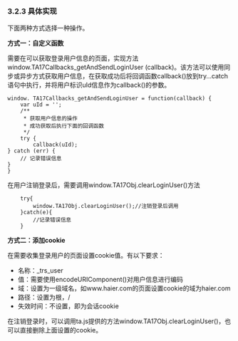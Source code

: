 ### 3.2.3 具体实现

下面两种方式选择一种操作。

**方式一：自定义函数**

需要在可以获取登录用户信息的页面，实现方法window.TA17Callbacks\_getAndSendLoginUser \(callback\)。该方法可以使用同步或异步方式获取用户信息，在获取成功后将回调函数callback\(\)放到try…catch语句中执行，并将用户标识uId信息作为callback\(\)的参数。

```
window. TA17Callbacks_getAndSendLoginUser = function(callback) {
    var uId = '';
    /**
     * 获取用户信息的操作
     * 成功获取后执行下面的回调函数
     */
    try {
        callback(uId);
} catch (err) {
    // 记录错误信息
}
}
```

在用户注销登录后，需要调用window.TA17Obj.clearLoginUser\(\)方法

```
    try{
        window.TA17Obj.clearLoginUser();//注销登录后调用
    }catch(e){
        //记录错误信息
    }
```

**方式二：添加cookie**

在需要收集登录用户的页面设置cookie值。有以下要求：

* 名称：\_trs\_user
* 值：需要使用encodeURIComponent\(\)对用户信息进行编码
* 域：设置为一级域名，如www.haier.com的页面设置cookie的域为haier.com
* 路径：设置为根，/
* 失效时间：不设置，即为会话cookie

在注销登录时，可以调用ta.js提供的方法window.TA17Obj.clearLoginUser\(\)，也可以直接删除上面设置的cookie。





